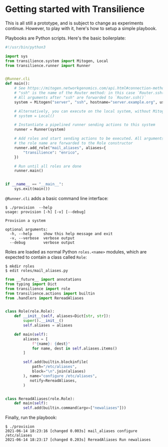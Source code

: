 # Getting started with Transilience

This is all still a prototype, and is subject to change as experiments
continue. However, to play with it, here's how to setup a simple playbook.

Playbooks are Python scripts. Here's the basic boilerplate:

```py
#!/usr/bin/python3

import sys
from transilience.system import Mitogen, Local
from transilience.runner import Runner


@Runner.cli
def main():
    # See https://mitogen.networkgenomics.com/api.html#connection-methods
    # "ssh" is the name of the Router method: in this case `Router.ssh()`
    # All arguments after "ssh" are forwarded to `Router.ssh()`
    system = Mitogen("server", "ssh", hostname="server.example.org", username="root")

    # Alternatively, you can execute on the local system, without Mitogen
    # system = Local()

    # Instantiate a pipelined runner sending actions to this system
    runner = Runner(system)

    # Add roles and start sending actions to be executed. All arguments after
    # the role name are forwarded to the Role constructor
    runner.add_role("mail_aliases", aliases={
        "transilience": "enrico",
    })

    # Run until all roles are done
    runner.main()


if __name__ == "__main__":
    sys.exit(main())
```

`@Runner.cli` adds a basic command line interface:

```
$ ./provision  --help
usage: provision [-h] [-v] [--debug]

Provision a system

optional arguments:
  -h, --help     show this help message and exit
  -v, --verbose  verbose output
  --debug        verbose output
```

Roles are loaded as normal Python `roles.<name>` modules, which are expected to
contain a class called `Role`:

```
$ mkdir roles
$ edit roles/mail_aliases.py
```

```py
from __future__ import annotations
from typing import Dict
from transilience import role
from transilience.actions import builtin
from .handlers import RereadAliases


class Role(role.Role):
    def __init__(self, aliases=Dict[str, str]):
        super().__init__()
        self.aliases = aliases

    def main(self):
        aliases = [
            f"{name}: {dest}"
            for name, dest in self.aliases.items()
        ]

        self.add(builtin.blockinfile(
            path="/etc/aliases",
            block="\n".join(aliases)
        ), name="configure /etc/aliases",
           notify=RereadAliases,
        )


class RereadAliases(role.Role):
    def main(self):
        self.add(builtin.command(argv=["newaliases"]))
```

Finally, run the playbook:

```
$ ./provision
2021-06-14 18:23:16 [changed 0.003s] mail_aliases configure /etc/aliases
2021-06-14 18:23:17 [changed 0.203s] RereadAliases Run newaliases
```

